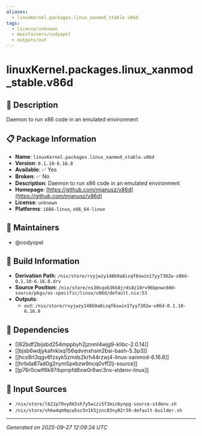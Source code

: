 ```yaml
---
aliases:
  - linuxKernel.packages.linux_xanmod_stable.v86d
tags:
  - license/unknown
  - maintainers/codyopel
  - outputs/out
---
```


# linuxKernel.packages.linux_xanmod_stable.v86d

## 📝 Description

Daemon to run x86 code in an emulated environment

## 📋 Package Information

- **Name**: `linuxKernel.packages.linux_xanmod_stable.v86d`
- **Version**: `0.1.10-6.16.8`
- **Available**: ✅ Yes
- **Broken**: ✅ No
- **Description**: Daemon to run x86 code in an emulated environment
- **Homepage**: [https://github.com/mjanusz/v86d](https://github.com/mjanusz/v86d)
- **License**: `unknown`
- **Platforms**: `i686-linux`, `x86_64-linux`
## 👥 Maintainers

- @codyopel


## 🔧 Build Information

- **Derivation Path**: `/nix/store/rvyjwzy148b9a8isqf6swin17yy7302w-v86d-0.1.10-6.16.8.drv`
- **Source Position**: `/nix/store/ns30sqxb36k8jrds8z18rv96bpnwc60d-source/pkgs/os-specific/linux/v86d/default.nix:53`
- **Outputs**:
  - `out`:  `/nix/store/rvyjwzy148b9a8isqf6swin17yy7302w-v86d-0.1.10-6.16.8`

## 🔗 Dependencies

- [[62bdf2bijsbd254mppbyh2jznml4wjg9-klibc-2.0.14]]
- [[bjsb6wdjykafnkixq156qdvmxhsm2bai-bash-5.3p3]]
- [[hcs8rl3qgv6fzsyk5zmds2krh44rzwj4-linux-xanmod-6.16.8]]
- [[hrbda87ad0g2nym5pxbzw9ncq0vff2lj-source]]
- [[p76r0cwlf6k97ibprrpfd8xw0r8wc3nx-stdenv-linux]]

## 📁 Input Sources

- `/nix/store/l622p70vy8k5sh7y5wizi5f2mic6ynpg-source-stdenv.sh`
- `/nix/store/shkw4qm9qcw5sc5n1k5jznc83ny02r39-default-builder.sh`

---
*Generated on 2025-09-27 12:09:24 UTC*
